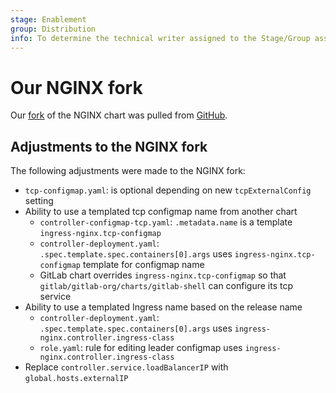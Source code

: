 ```yaml
---
stage: Enablement
group: Distribution
info: To determine the technical writer assigned to the Stage/Group associated with this page, see https://about.gitlab.com/handbook/engineering/ux/technical-writing/#designated-technical-writers
---
```


# Our NGINX fork

Our [fork](https://gitlab.com/gitlab-org/charts/gitlab/tree/master/charts/nginx-ingress) of the NGINX chart was pulled from [GitHub](https://github.com/kubernetes/ingress-nginx).

## Adjustments to the NGINX fork

The following adjustments were made to the NGINX fork:

- `tcp-configmap.yaml`: is optional depending on new `tcpExternalConfig` setting
- Ability to use a templated tcp configmap name from another chart
  - `controller-configmap-tcp.yaml`: `.metadata.name` is a template `ingress-nginx.tcp-configmap`
  - `controller-deployment.yaml`: `.spec.template.spec.containers[0].args` uses `ingress-nginx.tcp-configmap` template for configmap name
  - GitLab chart overrides `ingress-nginx.tcp-configmap` so that `gitlab/gitlab-org/charts/gitlab-shell` can configure its tcp service
- Ability to use a templated Ingress name based on the release name
  - `controller-deployment.yaml`: `.spec.template.spec.containers[0].args` uses `ingress-nginx.controller.ingress-class`
  - `role.yaml`: rule for editing leader configmap uses `ingress-nginx.controller.ingress-class`
- Replace `controller.service.loadBalancerIP` with `global.hosts.externalIP`
